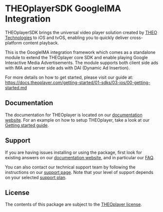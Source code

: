 # THEOplayerSDK GoogleIMA Integration

THEOplayerSDK brings the universal video player solution created by [THEO Technologies](https://www.theoplayer.com/) to iOS and tvOS, enabling you to quickly deliver cross-platform content playback.

This is the GoogleIMA integration framework which comes as a standalone module to extend the THEOplayer core SDK and enable playing Google Interactive Media Advertisements. The module supports both client side ads with IMA and server side ads with DAI (Dynamic Ad Insertion).

For more details on how to get started, please visit our guide at: https://docs.theoplayer.com/getting-started/01-sdks/03-ios/00-getting-started.md

## Documentation

The documentation for THEOplayer is located on our [documentation website](https://docs.theoplayer.com).
For an example on how to setup THEOplayer, take a look at our [Getting started guide](https://docs.theoplayer.com/getting-started/01-sdks/03-ios/00-getting-started.md).

## Support

If you are having issues installing or using the package, first look for existing answers on our [documentation website](https://docs.theoplayer.com/),
and in particular our [FAQ](https://docs.theoplayer.com/faq/00-introduction.md).

You can also contact our technical support team by following the instructions on our [support page](https://docs.theoplayer.com/faq/00-introduction.md).
Note that your level of support depends on your selected [support plan](https://www.theoplayer.com/supportplans).

## License

The contents of this package are subject to the [THEOplayer license](https://www.theoplayer.com/terms).
